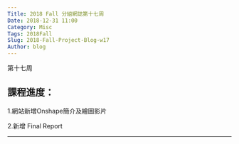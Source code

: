 ```yaml
---
Title: 2018 Fall 分組網誌第十七周
Date: 2018-12-31 11:00
Category: Misc
Tags: 2018Fall
Slug: 2018-Fall-Project-Blog-w17
Author: blog
---
```


第十七周

<!-- PELICAN_END_SUMMARY -->


課程進度：
----

1.網站新增Onshape簡介及繪圖影片

2.新增 Final Report 

----